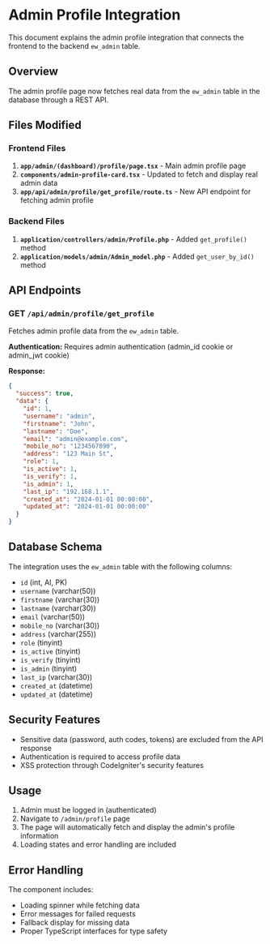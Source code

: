 # Admin Profile Integration

This document explains the admin profile integration that connects the frontend to the backend `ew_admin` table.

## Overview

The admin profile page now fetches real data from the `ew_admin` table in the database through a REST API.

## Files Modified

### Frontend Files
1. **`app/admin/(dashboard)/profile/page.tsx`** - Main admin profile page
2. **`components/admin-profile-card.tsx`** - Updated to fetch and display real admin data
3. **`app/api/admin/profile/get_profile/route.ts`** - New API endpoint for fetching admin profile

### Backend Files
1. **`application/controllers/admin/Profile.php`** - Added `get_profile()` method
2. **`application/models/admin/Admin_model.php`** - Added `get_user_by_id()` method

## API Endpoints

### GET `/api/admin/profile/get_profile`

Fetches admin profile data from the `ew_admin` table.

**Authentication:** Requires admin authentication (admin_id cookie or admin_jwt cookie)

**Response:**
```json
{
  "success": true,
  "data": {
    "id": 1,
    "username": "admin",
    "firstname": "John",
    "lastname": "Doe",
    "email": "admin@example.com",
    "mobile_no": "1234567890",
    "address": "123 Main St",
    "role": 1,
    "is_active": 1,
    "is_verify": 1,
    "is_admin": 1,
    "last_ip": "192.168.1.1",
    "created_at": "2024-01-01 00:00:00",
    "updated_at": "2024-01-01 00:00:00"
  }
}
```

## Database Schema

The integration uses the `ew_admin` table with the following columns:
- `id` (int, AI, PK)
- `username` (varchar(50))
- `firstname` (varchar(30))
- `lastname` (varchar(30))
- `email` (varchar(50))
- `mobile_no` (varchar(30))
- `address` (varchar(255))
- `role` (tinyint)
- `is_active` (tinyint)
- `is_verify` (tinyint)
- `is_admin` (tinyint)
- `last_ip` (varchar(30))
- `created_at` (datetime)
- `updated_at` (datetime)

## Security Features

- Sensitive data (password, auth codes, tokens) are excluded from the API response
- Authentication is required to access profile data
- XSS protection through CodeIgniter's security features

## Usage

1. Admin must be logged in (authenticated)
2. Navigate to `/admin/profile` page
3. The page will automatically fetch and display the admin's profile information
4. Loading states and error handling are included

## Error Handling

The component includes:
- Loading spinner while fetching data
- Error messages for failed requests
- Fallback display for missing data
- Proper TypeScript interfaces for type safety




